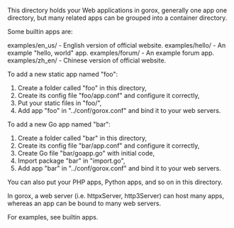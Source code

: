 This directory holds your Web applications in gorox, generally one app one
directory, but many related apps can be grouped into a container directory.

Some builtin apps are:

  examples/en_us/    - English version of official website.
  examples/hello/    - An example "hello, world" app.
  examples/forum/    - An example forum app.
  examples/zh_en/    - Chinese version of official website.

To add a new static app named "foo":

  1. Create a folder called "foo" in this directory,
  2. Create its config file "foo/app.conf" and configure it correctly,
  3. Put your static files in "foo/",
  4. Add app "foo" in "../conf/gorox.conf" and bind it to your web servers.

To add a new Go app named "bar":

  1. Create a folder called "bar" in this directory,
  2. Create its config file "bar/app.conf" and configure it correctly,
  3. Create Go file "bar/goapp.go" with initial code,
  4. Import package "bar" in "import.go",
  5. Add app "bar" in "../conf/gorox.conf" and bind it to your web servers.

You can also put your PHP apps, Python apps, and so on in this directory.

In gorox, a web server (i.e. httpxServer, http3Server) can host many apps,
whereas an app can be bound to many web servers.

For examples, see builtin apps.
